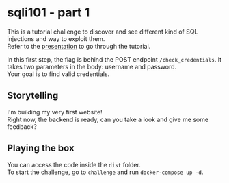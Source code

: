 # sqli101 - part 1
This is a tutorial challenge to discover and see different kind of SQL injections and way to exploit them.  
Refer to the [presentation](https://docs.google.com/presentation/d/1f11ZtCoYZrSaO8SzACD5eCSsKP6NflrWv6HNrSu7-O4/preview) to go through the tutorial.

In this first step, the flag is behind the POST endpoint `/check_credentials`. It takes two parameters in the body: username and password.  
Your goal is to find valid credentials.

## Storytelling
I'm building my very first website!  
Right now, the backend is ready, can you take a look and give me some feedback?

## Playing the box
You can access the code inside the `dist` folder.  
To start the challenge, go to `challenge` and run `docker-compose up -d`.
